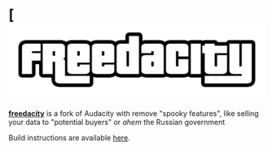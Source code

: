 [![freedacity](https://github.com/KokosTech/freedacity/blob/master/assets/freedacity.png) 
=========================

[**freedacity**](https://github.com/KokosTech/freedacity) is a fork of Audacity with remove "spooky features", like selling your data to "potential buyers" or *ahem* the Russian government 

Build instructions are available [here](BUILDING.md).
